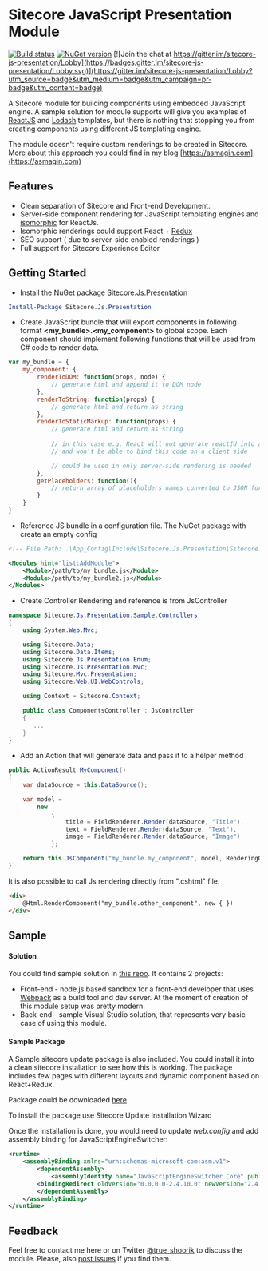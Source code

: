# Sitecore JavaScript Presentation Module

[![Build status](https://ci.appveyor.com/api/projects/status/w8k84te2f33xmmf9?svg=true)](https://ci.appveyor.com/project/asmagin/sitecore-js-presentation) [![NuGet version](http://img.shields.io/nuget/v/Sitecore.Js.Presentation.svg)](https://www.nuget.org/packages/Sitecore.Js.Presentation/)
[![Join the chat at https://gitter.im/sitecore-js-presentation/Lobby](https://badges.gitter.im/sitecore-js-presentation/Lobby.svg)](https://gitter.im/sitecore-js-presentation/Lobby?utm_source=badge&utm_medium=badge&utm_campaign=pr-badge&utm_content=badge)

A Sitecore module for building components using embedded JavaScript engine. A sample solution for module supports will give you examples of [ReactJS](https://facebook.github.io/react/) and [Lodash](https://lodash.com/) templates, but there is nothing that stopping you from creating components using different JS templating engine.

The module doesn't require custom renderings to be created in Sitecore. More about this approach you could find in my blog [https://asmagin.com](https://asmagin.com)

## Features
* Clean separation of Sitecore and Front-end Development.
* Server-side component rendering for JavaScript templating engines and [isomorphic](http://isomorphic.net/javascript) for ReactJs.
* Isomorphic renderings could support React + [Redux](http://redux.js.org/) 
* SEO support ( due to server-side enabled renderings )
* Full support for Sitecore Experience Editor

## Getting Started

- Install the NuGet package [Sitecore.Js.Presentation](https://www.nuget.org/packages/Sitecore.Js.Presentation/)
``` powershell
Install-Package Sitecore.Js.Presentation
```

- Create JavaScript bundle that will export components in following format **\<my_bundle\>.\<my_component\>** to global scope. Each component should implement following functions that will be used from C# code to render data.
``` javascript
var my_bundle = {
    my_component: {
        renderToDOM: function(props, node) {
            // generate html and append it to DOM node
        },
        renderToString: function(props) {
            // generate html and return as string
        },
        renderToStaticMarkup: function(props) {
            // generate html and return as string
            
            // in this case e.g. React will not generate reactId into a DOM 
            // and won't be able to bind this code on a client side

            // could be used in only server-side rendering is needed
        },
        getPlaceholders: function(){
            // return array of placeholders names converted to JSON format
        }
    }
}
```

- Reference JS bundle in a configuration file. The NuGet package with create an empty config  
``` xml
<!-- File Path: .\App_Config\Include\Sitecore.Js.Presentation\Sitecore.Js.Presentation.config --> 

<Modules hint="list:AddModule">
    <Module>/path/to/my_bundle.js</Module>
    <Module>/path/to/my_bundle2.js</Module>
</Modules>
```

- Create Controller Rendering and reference is from JsController
``` csharp
namespace Sitecore.Js.Presentation.Sample.Controllers
{
    using System.Web.Mvc;

    using Sitecore.Data;
    using Sitecore.Data.Items;
    using Sitecore.Js.Presentation.Enum;
    using Sitecore.Js.Presentation.Mvc;
    using Sitecore.Mvc.Presentation;
    using Sitecore.Web.UI.WebControls;

    using Context = Sitecore.Context;

    public class ComponentsController : JsController
    {
       ...
    }
}
```

- Add an Action that will generate data and pass it to a helper method
``` csharp
public ActionResult MyComponent()
{
    var dataSource = this.DataSource();

    var model =
        new
            {
                title = FieldRenderer.Render(dataSource, "Title"),
                text = FieldRenderer.Render(dataSource, "Text"),
                image = FieldRenderer.Render(dataSource, "Image")
            };

    return this.JsComponent("my_bundle.my_component", model, RenderingOptions.ServerOnly);
}
```

It is also possible to call Js rendering directly from ".cshtml" file.
``` html
<div>
    @Html.RenderComponent("my_bundle.other_component", new { })
</div>
```

## Sample
#### Solution

You could find sample solution in [this repo](./sample). It contains 2 projects:
- Front-end - node.js based sandbox for a front-end developer that uses [Webpack](https://webpack.github.io/) as a build tool and dev server. At the moment of creation of this module setup was pretty modern.
- Back-end - sample Visual Studio solution, that represents very basic case of using this module.

#### Sample Package
A Sample sitecore update package is also included. You could install it into a clean sitecore installation to see how this is working. The package includes few pages with different layouts and dynamic component based on React+Redux.

Package could be downloaded [here](https://github.com/asmagin/sitecore-js-presentation/raw/master/sample/sc-packages/Sitecore.Js.Presentation.Sample.Master.update)

To install the package use Sitecore Update Installation Wizard

Once the installation is done, you would need to update *web.config* and add assembly binding for JavaScriptEngineSwitcher:
``` xml
<runtime>
    <assemblyBinding xmlns="urn:schemas-microsoft-com:asm.v1">
        <dependentAssembly>
            <assemblyIdentity name="JavaScriptEngineSwitcher.Core" publicKeyToken="c608b2a8cc9e4472" culture="neutral" />
        <bindingRedirect oldVersion="0.0.0.0-2.4.10.0" newVersion="2.4.10.0" />
        </dependentAssembly>
    </assemblyBinding>
</runtime>
```

## Feedback
Feel free to contact me here or on Twitter [@true_shoorik](https://twitter.com/true_shoorik) to discuss the module. Please, also [post issues](https://github.com/asmagin/sitecore-js-presentation/issues) if you find them. 
